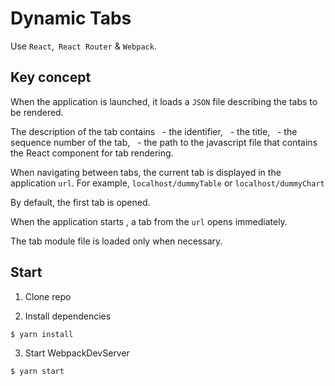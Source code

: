# Dynamic Tabs

Use `React`,` React Router` & `Webpack`.

## Key concept
When the application is launched, it loads a `JSON` file describing the tabs to be rendered.

The description of the tab contains
  - the identifier,
  - the title,
  - the sequence number of the tab,
  - the path to the javascript file that contains the React component for tab rendering.

When navigating between tabs, the current tab is displayed in the application `url`.
For example, `localhost/dummyTable` or `localhost/dummyChart` 

By default, the first tab is opened.

When the application starts , a tab from the `url` opens immediately.

The tab module file is loaded only when necessary.

## Start

1. Clone repo

2. Install dependencies
```
$ yarn install
```

3. Start WebpackDevServer
```
$ yarn start
```